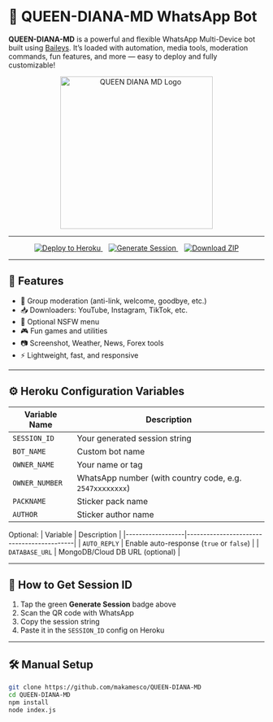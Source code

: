 # 🤖 QUEEN-DIANA-MD WhatsApp Bot

**QUEEN-DIANA-MD** is a powerful and flexible WhatsApp Multi-Device bot built using [Baileys](https://github.com/adiwajshing/Baileys). It’s loaded with automation, media tools, moderation commands, fun features, and more — easy to deploy and fully customizable!

<p align="center">
  <img src="https://files.catbox.moe/21bevd.jpg" alt="QUEEN DIANA MD Logo" width="300"/>
</p>

---

<p align="center">
  <a href="https://heroku.com/deploy?template=https://github.com/makamesco/QUEEN-DIANA-MD">
    <img src="https://www.herokucdn.com/deploy/button.svg" alt="Deploy to Heroku"/>
  </a>
  &nbsp;&nbsp;
  <a href="https://makamesco-session-site-1.onrender.com">
    <img src="https://img.shields.io/badge/Generate-Session-green?style=for-the-badge&logo=whatsapp" alt="Generate Session"/>
  </a>
  &nbsp;&nbsp;
  <a href="https://github.com/makamesco/QUEEN-DIANA-MD/archive/refs/heads/main.zip">
    <img src="https://img.shields.io/badge/Download-ZIP-blue?style=for-the-badge&logo=github" alt="Download ZIP"/>
  </a>
</p>

---

## 🌟 Features

- 🤖 Group moderation (anti-link, welcome, goodbye, etc.)
- 📥 Downloaders: YouTube, Instagram, TikTok, etc.
- 🔞 Optional NSFW menu
- 🎮 Fun games and utilities
- 📷 Screenshot, Weather, News, Forex tools
- ⚡ Lightweight, fast, and responsive

---

## ⚙️ Heroku Configuration Variables

| Variable Name     | Description                                                |
|-------------------|------------------------------------------------------------|
| `SESSION_ID`      | Your generated session string                              |
| `BOT_NAME`        | Custom bot name                                            |
| `OWNER_NAME`      | Your name or tag                                           |
| `OWNER_NUMBER`    | WhatsApp number (with country code, e.g. `2547xxxxxxxx`)   |
| `PACKNAME`        | Sticker pack name                                          |
| `AUTHOR`          | Sticker author name                                        |

Optional:
| Variable         | Description                               |
|------------------|-------------------------------------------|
| `AUTO_REPLY`     | Enable auto-response (`true` or `false`)   |
| `DATABASE_URL`   | MongoDB/Cloud DB URL (optional)           |

---

## 🧪 How to Get Session ID

1. Tap the green **Generate Session** badge above  
2. Scan the QR code with WhatsApp  
3. Copy the session string  
4. Paste it in the `SESSION_ID` config on Heroku

---

## 🛠️ Manual Setup

```bash
git clone https://github.com/makamesco/QUEEN-DIANA-MD
cd QUEEN-DIANA-MD
npm install
node index.js
